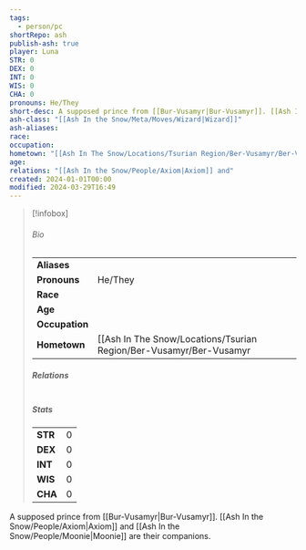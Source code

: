 ```yaml
---  
tags:  
  - person/pc  
shortRepo: ash  
publish-ash: true  
player: Luna  
STR: 0  
DEX: 0  
INT: 0  
WIS: 0  
CHA: 0  
pronouns: He/They  
short-desc: A supposed prince from [[Bur-Vusamyr|Bur-Vusamyr]]. [[Ash In the Snow/People/Axiom|Axiom]] and [[Ash In the Snow/People/Moonie|Moonie]] are their companions.  
ash-class: "[[Ash In the Snow/Meta/Moves/Wizard|Wizard]]"  
ash-aliases:   
race:   
occupation:   
hometown: "[[Ash In The Snow/Locations/Tsurian Region/Ber-Vusamyr/Ber-Vusamyr|Ber-Vusamyr]]"  
age:   
relations: "[[Ash In the Snow/People/Axiom|Axiom]] and"  
created: 2024-01-01T00:00  
modified: 2024-03-29T16:49  
---  
```

  
> [!infobox]  
> ###### Bio  
> |                |                  |  
> | -------------- | ---------------- |  
> |**Aliases**     |                 |  
> |**Pronouns**    | He/They           |  
> |**Race**        |             |  
> |**Age**         |             |  
> |**Occupation**  |         |  
> |**Hometown**|[[Ash In The Snow/Locations/Tsurian Region/Ber-Vusamyr/Ber-Vusamyr|Ber-Vusamyr]]|  
>   
> ##### Relations  
> |                |                           |  
> | -------------- | ------------------------- |  
>   
> ##### Stats  
> |      |      |  
> | ---- | ---- |  
> | **STR**  | 0     |  
> | **DEX**  | 0     |  
> | **INT**  | 0     |  
> | **WIS**  | 0     |  
> | **CHA**  | 0     |  
  
  
A supposed prince from [[Bur-Vusamyr|Bur-Vusamyr]]. [[Ash In the Snow/People/Axiom|Axiom]] and [[Ash In the Snow/People/Moonie|Moonie]] are their companions.  
  
  
 